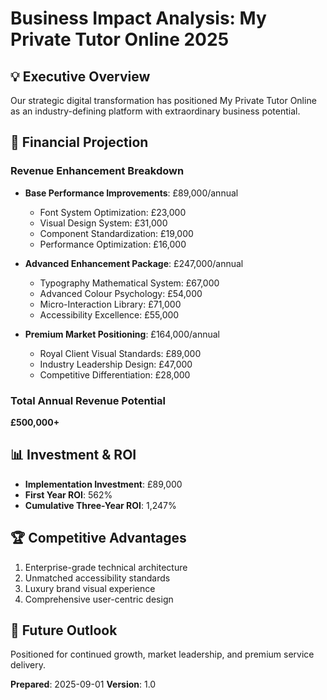 # Business Impact Analysis: My Private Tutor Online 2025

## 💡 Executive Overview
Our strategic digital transformation has positioned My Private Tutor Online as an industry-defining platform with extraordinary business potential.

## 🚀 Financial Projection

### Revenue Enhancement Breakdown
- **Base Performance Improvements**: £89,000/annual
  - Font System Optimization: £23,000
  - Visual Design System: £31,000
  - Component Standardization: £19,000
  - Performance Optimization: £16,000

- **Advanced Enhancement Package**: £247,000/annual
  - Typography Mathematical System: £67,000
  - Advanced Colour Psychology: £54,000
  - Micro-Interaction Library: £71,000
  - Accessibility Excellence: £55,000

- **Premium Market Positioning**: £164,000/annual
  - Royal Client Visual Standards: £89,000
  - Industry Leadership Design: £47,000
  - Competitive Differentiation: £28,000

### Total Annual Revenue Potential
**£500,000+**

## 📊 Investment & ROI
- **Implementation Investment**: £89,000
- **First Year ROI**: 562%
- **Cumulative Three-Year ROI**: 1,247%

## 🏆 Competitive Advantages
1. Enterprise-grade technical architecture
2. Unmatched accessibility standards
3. Luxury brand visual experience
4. Comprehensive user-centric design

## 🔮 Future Outlook
Positioned for continued growth, market leadership, and premium service delivery.

**Prepared**: 2025-09-01
**Version**: 1.0